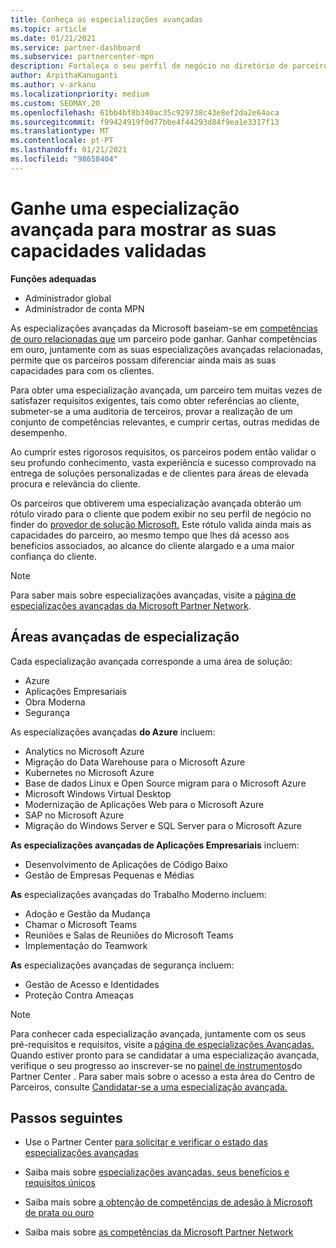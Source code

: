 ```yaml
---
title: Conheça as especializações avançadas
ms.topic: article
ms.date: 01/21/2021
ms.service: partner-dashboard
ms.subservice: partnercenter-mpn
description: Fortaleça o seu perfil de negócio no diretório de parceiros da Microsoft. Conheça as especializações avançadas que pode alcançar juntamente com as suas competências existentes em Ouro e Prata.
author: ArpithaKanuganti
ms.author: v-arkanu
ms.localizationpriority: medium
ms.custom: SEOMAY.20
ms.openlocfilehash: 61bb4bf8b340ac35c929738c43e8ef2da2e64aca
ms.sourcegitcommit: f99424919f0d77bbe4f44293d84f9ea1e3317f13
ms.translationtype: MT
ms.contentlocale: pt-PT
ms.lasthandoff: 01/21/2021
ms.locfileid: "98658404"
---
```

# <a name="earn-an-advanced-specialization-to-showcase-your-validated-capabilities"></a>Ganhe uma especialização avançada para mostrar as suas capacidades validadas

**Funções adequadas**

- Administrador global
- Administrador de conta MPN

As especializações avançadas da Microsoft baseiam-se em [competências de ouro relacionadas que](learn-about-competencies.md) um parceiro pode ganhar. Ganhar competências em ouro, juntamente com as suas especializações avançadas relacionadas, permite que os parceiros possam diferenciar ainda mais as suas capacidades para com os clientes.

Para obter uma especialização avançada, um parceiro tem muitas vezes de satisfazer requisitos exigentes, tais como obter referências ao cliente, submeter-se a uma auditoria de terceiros, provar a realização de um conjunto de competências relevantes, e cumprir certas, outras medidas de desempenho.

Ao cumprir estes rigorosos requisitos, os parceiros podem então validar o seu profundo conhecimento, vasta experiência e sucesso comprovado na entrega de soluções personalizadas e de clientes para áreas de elevada procura e relevância do cliente.

Os parceiros que obtiverem uma especialização avançada obterão um rótulo virado para o cliente que podem exibir no seu perfil de negócio no finder do [provedor de solução Microsoft.](https://www.microsoft.com/solution-providers/home) Este rótulo valida ainda mais as capacidades do parceiro, ao mesmo tempo que lhes dá acesso aos benefícios associados, ao alcance do cliente alargado e a uma maior confiança do cliente.

> [!NOTE]
> Para saber mais sobre especializações avançadas, visite a [página de especializações avançadas da Microsoft Partner Network](https://partner.microsoft.com/membership/advanced-specialization).

## <a name="advanced-specialization-areas"></a>Áreas avançadas de especialização

Cada especialização avançada corresponde a uma área de solução:

- Azure
- Aplicações Empresariais
- Obra Moderna
- Segurança

As especializações avançadas **do Azure** incluem:

- Analytics no Microsoft Azure
- Migração do Data Warehouse para o Microsoft Azure
- Kubernetes no Microsoft Azure
- Base de dados Linux e Open Source migram para o Microsoft Azure
- Microsoft Windows Virtual Desktop
- Modernização de Aplicações Web para o Microsoft Azure
- SAP no Microsoft Azure
- Migração do Windows Server e SQL Server para o Microsoft Azure

**As especializações avançadas de Aplicações Empresariais** incluem:

- Desenvolvimento de Aplicações de Código Baixo
- Gestão de Empresas Pequenas e Médias

**As** especializações avançadas do Trabalho Moderno incluem:

- Adoção e Gestão da Mudança
- Chamar o Microsoft Teams
- Reuniões e Salas de Reuniões do Microsoft Teams
- Implementação do Teamwork

**As** especializações avançadas de segurança incluem:

- Gestão de Acesso e Identidades
- Proteção Contra Ameaças

> [!NOTE]
> Para conhecer cada especialização avançada, juntamente com os seus pré-requisitos e requisitos, visite a [página de especializações Avançadas.](https://partner.microsoft.com/membership/advanced-specialization) Quando estiver pronto para se candidatar a uma especialização avançada, verifique o seu progresso ao inscrever-se no [painel de instrumentos](https://partner.microsoft.com/dashboard)do Partner Center . Para saber mais sobre o acesso a esta área do Centro de Parceiros, consulte [Candidatar-se a uma especialização avançada.](advanced-specializations-apply.md)

## <a name="next-steps"></a>Passos seguintes

- Use o Partner Center [para solicitar e verificar o estado das especializações avançadas](advanced-specializations-apply.md)

- Saiba mais sobre [especializações avançadas, seus benefícios e requisitos únicos](https://partner.microsoft.com/membership/advanced-specialization)

- Saiba mais sobre [a obtenção de competências de adesão à Microsoft de prata ou ouro](learn-about-competencies.md)

- Saiba mais sobre [as competências da Microsoft Partner Network](https://partner.microsoft.com/membership/competencies)